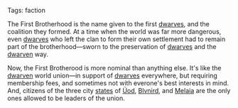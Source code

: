 Tags: faction

The First Brotherhood is the name given to the first [dwarves](Dwarves), and the coalition they formed. At a time when the world was far more dangerous, even [dwarves](Dwarves) who left the clan to form their own settlement had to remain part of the brotherhood—sworn to the preservation of [dwarves](Dwarves) and the [dwarven](Dwarves) way.

Now, the First Brotherood is more nominal than anything else. It's like the [dwarven](Dwarves) world union—in support of [dwarves](Dwarves) everywhere, but requiring membership fees, and sometimes not with everone's best interests in mind. And, citizens of the three city [states](States) of [Üod](Üod), [Blvnird](Blvnird), and [Melaia](Melaia) are the only ones allowed to be leaders of the union.